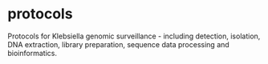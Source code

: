 # protocols
Protocols for Klebsiella genomic surveillance - including detection, isolation, DNA extraction, library preparation, sequence data processing and bioinformatics.
